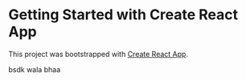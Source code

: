 # Getting Started with Create React App

This project was bootstrapped with [Create React App](https://github.com/facebook/create-react-app).

<p background='yellow'> bsdk wala bhaa</p>
